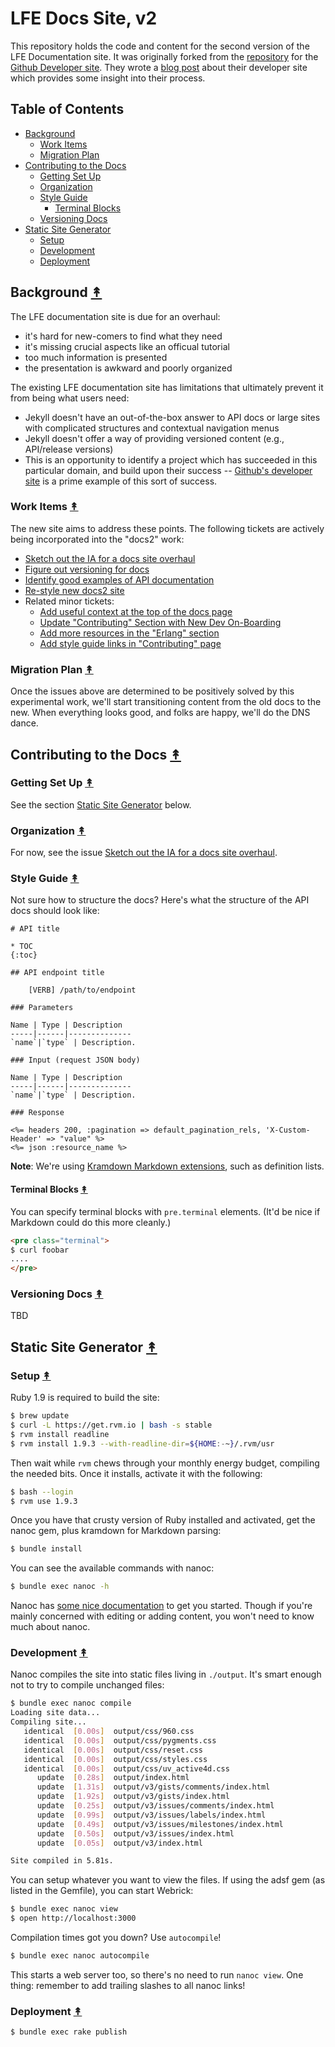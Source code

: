 # LFE Docs Site, v2

This repository holds the code and content for the second version of the LFE
Documentation site. It was originally forked from the
[repository](https://github.com/lfe/docs2) for the
[Github Developer site](https://developer.github.com/). They wrote a
[blog post](https://github.com/blog/1939-how-github-uses-github-to-document-github)
about their developer site which provides some insight into their process.


## Table of Contents

* [Background](#background-)
  * [Work Items](#work-items-)
  * [Migration Plan](#migration-plan-)
* [Contributing to the Docs](#contributing-to-the-docs-)
  * [Getting Set Up](#getting-set-up-)
  * [Organization](#organization-)
  * [Style Guide](#style-guide-)
    * [Terminal Blocks](#terminal-blocks-)
  * [Versioning Docs](#versioning-docs-)
* [Static Site Generator](#static-site-generator-)
  * [Setup](#setup-)
  * [Development](#development-)
  * [Deployment](#deployment-)


## Background [&#x219F;](#table-of-contents)

The LFE documentation site is due for an overhaul:
 * it's hard for new-comers to find what they need
 * it's missing crucial aspects like an officual tutorial
 * too much information is presented
 * the presentation is awkward and poorly organized

The existing LFE documentation site has limitations that ultimately prevent it from being what users need:
 * Jekyll doesn't have an out-of-the-box answer to API docs or large sites with complicated structures and contextual navigation menus
 * Jekyll doesn't offer a way of providing versioned content (e.g., API/release versions)
 * This is an opportunity to identify a project which has succeeded in this particular domain, and build upon their success -- [Github's developer site](https://developer.github.com/v3/) is a prime example of this sort of success.

### Work Items [&#x219F;](#table-of-contents)

The new site aims to address these points. The following tickets are actively being incorporated into the "docs2" work:
 * [Sketch out the IA for a docs site overhaul](https://github.com/lfe/docs/issues/49)
 * [Figure out versioning for docs](https://github.com/lfe/docs/issues/38)
 * [Identify good examples of API documentation](https://github.com/lfe/docs/issues/37)
 * [Re-style new docs2 site](https://github.com/lfe/docs/issues/50)
 * Related minor tickets:
   * [Add useful context at the top of the docs page](https://github.com/lfe/docs/issues/41)
   * [Update "Contributing" Section with New Dev On-Boarding](https://github.com/lfe/docs/issues/32)
   * [Add more resources in the "Erlang" section](https://github.com/lfe/docs/issues/26)
   * [Add style guide links in "Contributing" page](https://github.com/lfe/docs/issues/24)

### Migration Plan [&#x219F;](#table-of-contents)

Once the issues above are determined to be positively solved by this experimental work, we'll start transitioning content from the old docs to the new. When everything looks good, and folks are happy, we'll do the DNS dance.

## Contributing to the Docs [&#x219F;](#table-of-contents)

### Getting Set Up [&#x219F;](#table-of-contents)

See the section [Static Site Generator](#static-site-generator-) below.

### Organization [&#x219F;](#table-of-contents)

For now, see the issue [Sketch out the IA for a docs site overhaul](https://github.com/lfe/docs/issues/49).

### Style Guide [&#x219F;](#table-of-contents)

Not sure how to structure the docs?  Here's what the structure of the
API docs should look like:

    # API title

    * TOC
    {:toc}

    ## API endpoint title

        [VERB] /path/to/endpoint

    ### Parameters

    Name | Type | Description
    -----|------|--------------
    `name`|`type` | Description.

    ### Input (request JSON body)

    Name | Type | Description
    -----|------|--------------
    `name`|`type` | Description.

    ### Response

    <%= headers 200, :pagination => default_pagination_rels, 'X-Custom-Header' => "value" %>
    <%= json :resource_name %>

**Note**: We're using [Kramdown Markdown extensions](http://kramdown.gettalong.org/syntax.html), such as definition lists.


#### Terminal Blocks [&#x219F;](#table-of-contents)

You can specify terminal blocks with `pre.terminal` elements.  (It'd be nice if
Markdown could do this more cleanly.)

```html
<pre class="terminal">
$ curl foobar
....
</pre>
```

### Versioning Docs [&#x219F;](#table-of-contents)

TBD


## Static Site Generator [&#x219F;](#table-of-contents)

### Setup [&#x219F;](#table-of-contents)

Ruby 1.9 is required to build the site:

```bash
$ brew update
$ curl -L https://get.rvm.io | bash -s stable
$ rvm install readline
$ rvm install 1.9.3 --with-readline-dir=${HOME:-~}/.rvm/usr
```

Then wait while ``rvm`` chews through your monthly energy budget, compiling the
needed bits. Once it installs, activate it with the following:

```bash
$ bash --login
$ rvm use 1.9.3
```

Once you have that crusty version of Ruby installed and
activated, get the nanoc gem, plus kramdown for Markdown parsing:

```sh
$ bundle install
```

You can see the available commands with nanoc:

```sh
$ bundle exec nanoc -h
```

Nanoc has [some nice documentation](http://nanoc.ws/docs/tutorial/) to get you
started.  Though if you're mainly concerned with editing or adding content, you
won't need to know much about nanoc.

[nanoc]: http://nanoc.ws/


### Development [&#x219F;](#table-of-contents)

Nanoc compiles the site into static files living in `./output`.  It's
smart enough not to try to compile unchanged files:

```sh
$ bundle exec nanoc compile
Loading site data...
Compiling site...
   identical  [0.00s]  output/css/960.css
   identical  [0.00s]  output/css/pygments.css
   identical  [0.00s]  output/css/reset.css
   identical  [0.00s]  output/css/styles.css
   identical  [0.00s]  output/css/uv_active4d.css
      update  [0.28s]  output/index.html
      update  [1.31s]  output/v3/gists/comments/index.html
      update  [1.92s]  output/v3/gists/index.html
      update  [0.25s]  output/v3/issues/comments/index.html
      update  [0.99s]  output/v3/issues/labels/index.html
      update  [0.49s]  output/v3/issues/milestones/index.html
      update  [0.50s]  output/v3/issues/index.html
      update  [0.05s]  output/v3/index.html

Site compiled in 5.81s.
```

You can setup whatever you want to view the files. If using the adsf
gem (as listed in the Gemfile), you can start Webrick:

```sh
$ bundle exec nanoc view
$ open http://localhost:3000
```

Compilation times got you down?  Use `autocompile`!

```sh
$ bundle exec nanoc autocompile
```

This starts a web server too, so there's no need to run `nanoc view`.
One thing: remember to add trailing slashes to all nanoc links!

### Deployment [&#x219F;](#table-of-contents)

```sh
$ bundle exec rake publish
```

